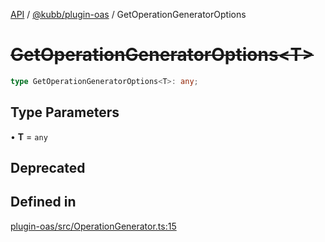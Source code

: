 [API](../../../packages.md) / [@kubb/plugin-oas](../index.md) / GetOperationGeneratorOptions

# ~~GetOperationGeneratorOptions\<T\>~~

```ts
type GetOperationGeneratorOptions<T>: any;
```

## Type Parameters

• **T** = `any`

## Deprecated

## Defined in

[plugin-oas/src/OperationGenerator.ts:15](https://github.com/kubb-project/kubb/blob/dcebbafbee668a7722775212bce85eec29e39573/packages/plugin-oas/src/OperationGenerator.ts#L15)
